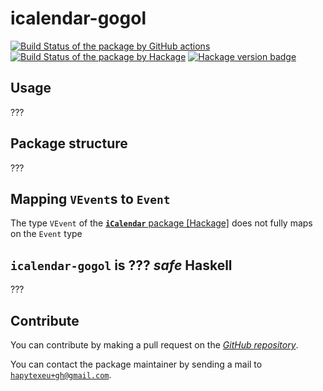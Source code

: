 # icalendar-gogol
[![Build Status of the package by GitHub actions](https://github.com/hapytex/icalendar-gogol/actions/workflows/build-ci.yml/badge.svg)](https://github.com/hapytex/icalendar-gogol/actions/workflows/build-ci.yml)
[![Build Status of the package by Hackage](https://matrix.hackage.haskell.org/api/v2/packages/icalendar-gogol/badge)](https://matrix.hackage.haskell.org/#/package/icalendar-gogol)
[![Hackage version badge](https://img.shields.io/hackage/v/icalendar-gogol.svg)](https://hackage.haskell.org/package/icalendar-gogol)

## Usage

???

## Package structure

???

## Mapping `VEvent`s to `Event`

The type `VEvent` of the [**`iCalendar`** package [Hackage]](http://hackage.haskell.org/package/iCalendar) does not fully maps on the
`Event` type 

## `icalendar-gogol` is ??? *safe* Haskell

???

## Contribute

You can contribute by making a pull request on the [*GitHub
repository*](https://github.com/hapytex/icalendar-gogol).

You can contact the package maintainer by sending a mail to
[`hapytexeu+gh@gmail.com`](mailto:hapytexeu+gh@gmail.com).
